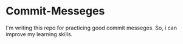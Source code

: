 # Commit-Messeges
 I'm writing this repo for practicing good commit messeges. So, i can improve my learning skills.
